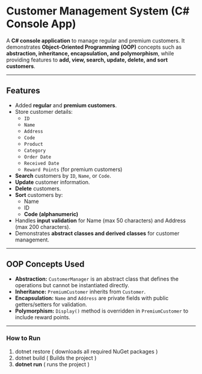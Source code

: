 # Customer Management System (C# Console App)

A **C# console application** to manage regular and premium customers. It demonstrates **Object-Oriented Programming (OOP)** concepts such as **abstraction, inheritance, encapsulation, and polymorphism**, while providing features to **add, view, search, update, delete, 
and sort customers**.

---

## Features

- Added **regular** and **premium customers**.
- Store customer details:  
  - `ID`  
  - `Name`  
  - `Address`  
  - `Code`  
  - `Product`  
  - `Category`  
  - `Order Date`  
  - `Received Date`  
  - `Reward Points` (for premium customers)
- **Search** customers by `ID`, `Name`, or `Code`.
- **Update** customer information.
- **Delete** customers.
- **Sort** customers by:
  - Name
  - ID
  - **Code (alphanumeric)**
- Handles **input validation** for Name (max 50 characters) and Address (max 200 characters).
- Demonstrates **abstract classes and derived classes** for customer management.

---

## OOP Concepts Used

- **Abstraction:** `CustomerManager` is an abstract class that defines the operations but cannot be instantiated directly.
- **Inheritance:** `PremiumCustomer` inherits from `Customer`.
- **Encapsulation:** `Name` and `Address` are private fields with public getters/setters for validation.
- **Polymorphism:** `Display()` method is overridden in `PremiumCustomer` to include reward points.

---

### How to Run

1. dotnet restore ( downloads all required NuGet packages )
2. dotnet build ( Builds the project )
3. **dotnet run** ( runs the project )
